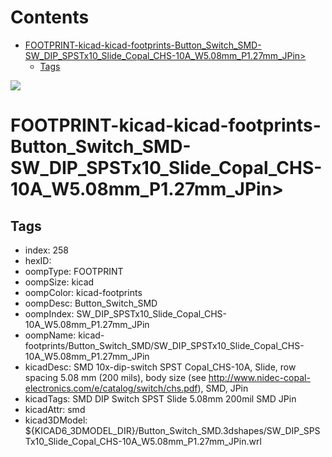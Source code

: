 



Contents
========

* [FOOTPRINT-kicad-kicad-footprints-Button_Switch_SMD-SW_DIP_SPSTx10_Slide_Copal_CHS-10A_W5.08mm_P1.27mm_JPin>](#footprint-kicad-kicad-footprints-button_switch_smd-sw_dip_spstx10_slide_copal_chs-10a_w508mm_p127mm_jpin)
	* [Tags](#tags)
  
![][im]
# FOOTPRINT-kicad-kicad-footprints-Button_Switch_SMD-SW_DIP_SPSTx10_Slide_Copal_CHS-10A_W5.08mm_P1.27mm_JPin>

## Tags

- index: 258
- hexID: 
- oompType: FOOTPRINT
- oompSize: kicad
- oompColor: kicad-footprints
- oompDesc: Button_Switch_SMD
- oompIndex: SW_DIP_SPSTx10_Slide_Copal_CHS-10A_W5.08mm_P1.27mm_JPin
- oompName: kicad-footprints/Button_Switch_SMD/SW_DIP_SPSTx10_Slide_Copal_CHS-10A_W5.08mm_P1.27mm_JPin
- kicadDesc: SMD 10x-dip-switch SPST Copal_CHS-10A, Slide, row spacing 5.08 mm (200 mils), body size  (see http://www.nidec-copal-electronics.com/e/catalog/switch/chs.pdf), SMD, JPin
- kicadTags: SMD DIP Switch SPST Slide 5.08mm 200mil SMD JPin
- kicadAttr: smd
- kicad3DModel: ${KICAD6_3DMODEL_DIR}/Button_Switch_SMD.3dshapes/SW_DIP_SPSTx10_Slide_Copal_CHS-10A_W5.08mm_P1.27mm_JPin.wrl



[im]: image.png
